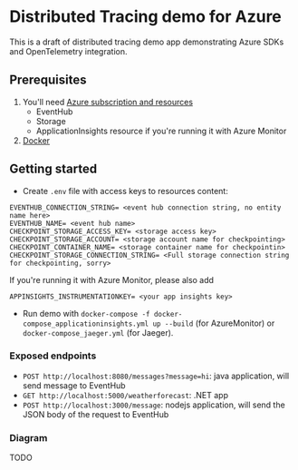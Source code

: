 # Distributed Tracing demo for Azure

This is a draft of distributed tracing demo app demonstrating Azure SDKs and OpenTelemetry integration.

## Prerequisites

1. You'll need [Azure subscription and resources](https://portal.azure.com/)
   - EventHub
   - Storage
   - ApplicationInsights resource if you're running it with Azure Monitor
2. [Docker](https://docs.docker.com/get-docker/)

## Getting started

- Create `.env` file with access keys to resources content:

```env
EVENTHUB_CONNECTION_STRING= <event hub connection string, no entity name here>
EVENTHUB_NAME= <event hub name>
CHECKPOINT_STORAGE_ACCESS_KEY= <storage access key>
CHECKPOINT_STORAGE_ACCOUNT= <storage account name for checkpointing>
CHECKPOINT_CONTAINER_NAME= <storage container name for checkpointin>
CHECKPOINT_STORAGE_CONNECTION_STRING= <Full storage connection string for checkpointing, sorry>
```

If you're running it with Azure Monitor, please also add

`APPINSIGHTS_INSTRUMENTATIONKEY= <your app insights key>`

- Run demo with `docker-compose -f docker-compose_applicationinsights.yml up --build` (for AzureMonitor) or `docker-compose_jaeger.yml` (for Jaeger).

### Exposed endpoints

- `POST http://localhost:8080/messages?message=hi`: java application, will send message to EventHub
- `GET http://localhost:5000/weatherforecast`: .NET app
- `POST http://localhost:3000/message`: nodejs application, will send the JSON body of the request to EventHub

### Diagram

TODO
